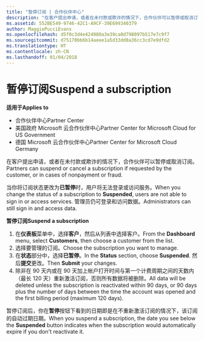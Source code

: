 ```yaml
---
title: "暂停订阅 | 合作伙伴中心"
description: "在客户提出申请，或者在未付款或欺诈的情况下，合作伙伴可以暂停或取消订阅。"
ms.assetid: 552BE549-9746-42C1-A9CF-39E699340379
author: MaggiePucciEvans
ms.openlocfilehash: d5f0c3d4e424980a3e39ca0d798097b517e7c9f7
ms.sourcegitcommit: d75170bb6b14aeee1a5d33dd8a36cc3cd7e9dfd2
ms.translationtype: HT
ms.contentlocale: zh-CN
ms.lasthandoff: 01/04/2018
---
```

# <a name="suspend-a-subscription"></a><span data-ttu-id="22ab7-103">暂停订阅</span><span class="sxs-lookup"><span data-stu-id="22ab7-103">Suspend a subscription</span></span>

**<span data-ttu-id="22ab7-104">适用于</span><span class="sxs-lookup"><span data-stu-id="22ab7-104">Applies to</span></span>**

-  <span data-ttu-id="22ab7-105">合作伙伴中心</span><span class="sxs-lookup"><span data-stu-id="22ab7-105">Partner Center</span></span>
-  <span data-ttu-id="22ab7-106">美国政府 Microsoft 云合作伙伴中心</span><span class="sxs-lookup"><span data-stu-id="22ab7-106">Partner Center for Microsoft Cloud for US Government</span></span>
-  <span data-ttu-id="22ab7-107">德国 Microsoft 云合作伙伴中心</span><span class="sxs-lookup"><span data-stu-id="22ab7-107">Partner Center for Microsoft Cloud Germany</span></span>

<span data-ttu-id="22ab7-108">在客户提出申请，或者在未付款或欺诈的情况下，合作伙伴可以暂停或取消订阅。</span><span class="sxs-lookup"><span data-stu-id="22ab7-108">Partners can suspend or cancel a subscription if requested by the customer, or in cases of nonpayment or fraud.</span></span>

<span data-ttu-id="22ab7-109">当你将订阅状态更改为**已暂停**时，用户将无法登录或访问服务。</span><span class="sxs-lookup"><span data-stu-id="22ab7-109">When you change the status of a subscription to **Suspended**, users are not able to sign in or access services.</span></span> <span data-ttu-id="22ab7-110">管理员仍可登录和访问数据。</span><span class="sxs-lookup"><span data-stu-id="22ab7-110">Administrators can still sign in and access data.</span></span>

**<span data-ttu-id="22ab7-111">暂停订阅</span><span class="sxs-lookup"><span data-stu-id="22ab7-111">Suspend a subscription</span></span>**

1.  <span data-ttu-id="22ab7-112">在**仪表板**菜单中，选择**客户**，然后从列表中选择客户。</span><span class="sxs-lookup"><span data-stu-id="22ab7-112">From the **Dashboard** menu, select **Customers**, then choose a customer from the list.</span></span>
2.  <span data-ttu-id="22ab7-113">选择要管理的订阅。</span><span class="sxs-lookup"><span data-stu-id="22ab7-113">Choose the subscription you want to manage.</span></span>
3.  <span data-ttu-id="22ab7-114">在**状态**部分中，选择**已暂停**。</span><span class="sxs-lookup"><span data-stu-id="22ab7-114">In the **Status** section, choose **Suspended**.</span></span> <span data-ttu-id="22ab7-115">然后**提交**更改。</span><span class="sxs-lookup"><span data-stu-id="22ab7-115">Then **Submit** your changes.</span></span>
4.  <span data-ttu-id="22ab7-116">除非在 90 天内或在 90 天加上帐户打开时间与第一个计费周期之间的天数内（最长 120 天）重新激活订阅，否则所有数据将被删除。</span><span class="sxs-lookup"><span data-stu-id="22ab7-116">All data will be deleted unless the subscription is reactivated within 90 days, or 90 days plus the number of days between the time the account was opened and the first billing period (maximum 120 days).</span></span>

<span data-ttu-id="22ab7-117">暂停订阅后，你在**暂停**按钮下看到的日期即是在不重新激活订阅的情况下，该订阅的自动过期日期。</span><span class="sxs-lookup"><span data-stu-id="22ab7-117">When you suspend a subscription, the date you see below the **Suspended** button indicates when the subscription would automatically expire if you don't reactivate it.</span></span> 
